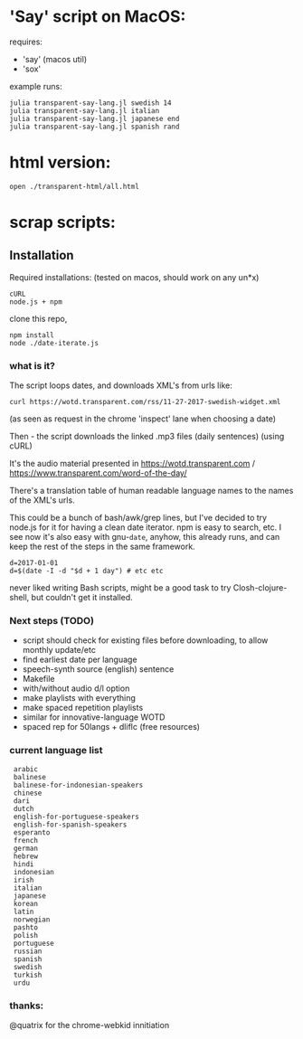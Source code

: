 
# 'Say' script on MacOS:
requires:
 * 'say' (macos util)
 * 'sox'

 example runs:
 ```
 julia transparent-say-lang.jl swedish 14
 julia transparent-say-lang.jl italian
 julia transparent-say-lang.jl japanese end
 julia transparent-say-lang.jl spanish rand

 ```

# html version:
```
open ./transparent-html/all.html
```
# scrap scripts:


## Installation
Required installations: (tested on macos, should work on any un\*x)
```
cURL
node.js + npm
```

clone this repo,
```
npm install
node ./date-iterate.js
```

### what is it?
The script loops dates, and downloads XML's from urls like:
```
curl https://wotd.transparent.com/rss/11-27-2017-swedish-widget.xml
```
(as seen as request in the chrome 'inspect' lane when choosing a date)

Then - the script downloads the linked .mp3 files (daily sentences) (using cURL)

It's the audio material presented in https://wotd.transparent.com / https://www.transparent.com/word-of-the-day/

There's a translation table of human readable language names to the names of the XML's urls.

This could be a bunch of bash/awk/grep lines, but I've decided to try node.js for it for having a clean date iterator. npm is easy to search, etc. I see now it's also easy with gnu-`date`, anyhow, this already runs, and can keep the rest of the steps in the same framework.
```
d=2017-01-01
d=$(date -I -d "$d + 1 day") # etc etc
 ```

 never liked writing Bash scripts, might be a good task to try Closh-clojure-shell, but couldn't get it installed.

### Next steps  (TODO)

 * script should check for existing files before downloading, to allow monthly update/etc
 * find earliest date per language
 * speech-synth source (english) sentence
 * Makefile
 * with/without audio d/l option
 * make playlists with everything
 * make spaced repetition playlists
 * similar for innovative-language WOTD
 * spaced rep for 50langs + dliflc (free resources)

### current language list
```
 arabic
 balinese
 balinese-for-indonesian-speakers
 chinese
 dari
 dutch
 english-for-portuguese-speakers
 english-for-spanish-speakers
 esperanto
 french
 german
 hebrew
 hindi
 indonesian
 irish
 italian
 japanese
 korean
 latin
 norwegian
 pashto
 polish
 portuguese
 russian
 spanish
 swedish
 turkish
 urdu
```



### thanks:

@quatrix for the chrome-webkid innitiation
